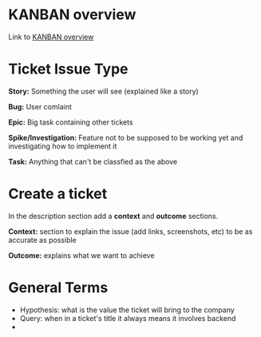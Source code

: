 # **KANBAN overview**

Link to [KANBAN overview](https://www.atlassian.com/agile/kanban)

# **Ticket Issue Type**

**Story:** Something the user will see (explained like a story)

**Bug:** User comlaint

**Epic:** Big task containing other tickets

**Spike/Investigation:** Feature not to be supposed to be working yet and investigating how to implement it

**Task:** Anything that can't be classfied as the above

# **Create a ticket**

In the description section add a **context** and **outcome** sections.

**Context:** section to explain the issue (add links, screenshots, etc) to be as accurate as possible

**Outcome:** explains what we want to achieve

# **General Terms**

- Hypothesis: what is the value the ticket will bring to the company
- Query: when in a ticket's title it always means it involves backend
- 